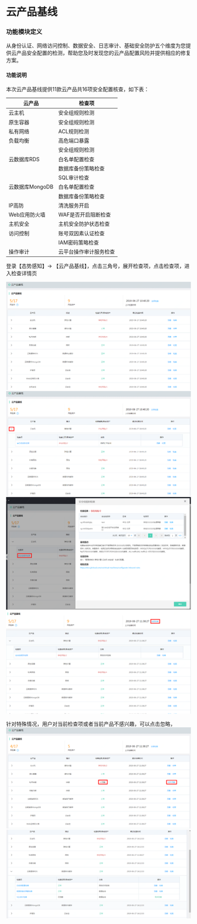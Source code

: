 # 云产品基线

### 功能模块定义

从身份认证、网络访问控制、数据安全、日志审计、基础安全防护五个维度为您提供云产品安全配置的检测，帮助您及时发现您的云产品配置风险并提供相应的修复方案。

#### 功能说明

本次云产品基线提供11款云产品共16项安全配置核查，如下表：

|  云产品   | 检查项  |
|  ----  | ----  |
| 云主机  | 安全组规则检测 |
| 原生容器  | 安全组规则检测 |
| 私有网络  | ACL规则检测 |
| 负载均衡  | 高危端口暴露 |
|   | 安全组规则检测 |
| 云数据库RDS  | 白名单配置检查 |
|   | 数据库备份策略检查 |
|   | SQL审计检查 |
| 云数据库MongoDB  | 白名单配置检查 |
|   | 数据库备份策略检查 |
| IP高防  | 清洗服务开启 |
| Web应用防火墙  | WAF是否开启阻断检查 |
| 主机安全  | 主机安全防护状态检查 |
|  访问控制 | 账号双因素认证检查 |
|  | IAM密码策略检查 |
| 操作审计  | 云平台操作审计服务检查 |

登录【态势感知】-> 【云产品基线】，点击三角号，展开检查项，点击检查项，进入检查详情页

![](../../../../image/Situational-Awareness/cloudbaseline-1.png)
![](../../../../image/Situational-Awareness/cloudbaseline-2.png)
![](../../../../image/Situational-Awareness/cloudbaseline-3.png)
![](../../../../image/Situational-Awareness/cloudbaseline-4.png)

针对特殊情况，用户对当前检查项或者当前产品不感兴趣，可以点击忽略，
![](../../../../image/Situational-Awareness/cloudbaseline-5.png)
![](../../../../image/Situational-Awareness/cloudbaseline-6.png)
